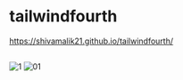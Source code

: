 # tailwindfourth
https://shivamalik21.github.io/tailwindfourth/
##
![1](https://github.com/Shivamalik21/tailwindfourth/assets/129033663/0c67baa3-6060-46b5-bbf9-938f9e8d65c2)
![01](https://github.com/Shivamalik21/tailwindfourth/assets/129033663/fc808608-3f91-4903-8d8c-7f589b91ff03)
